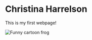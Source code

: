 <!DOCTYPE html>
<html lang="en">
<head>
    <meta charset="UTF-8">
    <meta name="viewport" content="width=device-width, initial-scale=1.0">
    <title>My First Page</title>
</head>
<body>
    <h1>Christina Harrelson</h1>
    <p>This is my first webpage!</p>
    <img src="https://st3.depositphotos.com/1036149/12492/i/450/depositphotos_124923804-stock-photo-funny-cartoon-frog.jpg" alt="Funny cartoon frog">
</body>
</html>

